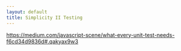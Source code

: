 ```yaml
---
layout: default
title: Simplicity II Testing
---
```


https://medium.com/javascript-scene/what-every-unit-test-needs-f6cd34d9836d#.qakyax9w3
